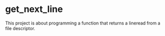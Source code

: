 # get_next_line
This project is about programming a function that returns a line﻿read from a file descriptor.
